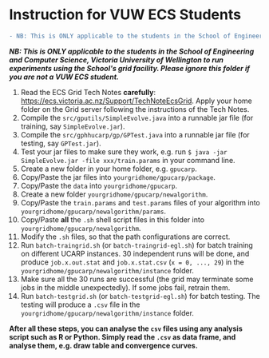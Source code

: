 # Instruction for VUW ECS Students

```diff
- NB: This is ONLY applicable to the students in the School of Engineering and Computer Science, Victoria University of Wellington to run experiments using the School's grid facility. Please ignore this folder if you are not a VUW ECS student.
```

***NB: This is ONLY applicable to the students in the School of Engineering and Computer Science, Victoria University of Wellington to run experiments using the School's grid facility. Please ignore this folder if you are not a VUW ECS student.***

1. Read the ECS Grid Tech Notes **carefully**: https://ecs.victoria.ac.nz/Support/TechNoteEcsGrid. Apply your home folder on the Grid server following the instructions of the Tech Notes.
2. Compile the ```src/gputils/SimpleEvolve.java``` into a runnable jar file (for training, say ```SimpleEvolve.jar```).
3. Compile the ```src/gphhucarp/gp/GPTest.java``` into a runnable jar file (for testing, say ```GPTest.jar```).
4. Test your jar files to make sure they work, e.g. run ```$ java -jar SimpleEvolve.jar -file xxx/train.params``` in your command line.
5. Create a new folder in your home folder, e.g. ```gpucarp```.
6. Copy/Paste the jar files into ```yourgridhome/gpucarp/package```.
7. Copy/Paste the ```data``` into ```yourgridhome/gpucarp```.
8. Create a new folder ```yourgridhome/gpucarp/newalgorithm```.
9. Copy/Paste the ```train.params``` and ```test.params``` files of your algorithm into ```yourgridhome/gpucarp/newalgorithm/params```.
10. Copy/Paste **all** the ```.sh``` shell script files in this folder into ```yourgridhome/gpucarp/newalgorithm```.
11. Modify the ```.sh``` files, so that the path configurations are correct.
12. Run ```batch-traingrid.sh``` (or ```batch-traingrid-egl.sh```) for batch training on different UCARP instances. 30 independent runs will be done, and produce ```job.x.out.stat``` and ```job.x.stat.csv``` (```x = 0, ..., 29```) in the ```yourgridhome/gpucarp/newalgorithm/instance``` folder.
13. Make sure all the 30 runs are successful (the grid may terminate some jobs in the middle unexpectedly). If some jobs fail, retrain them.
14. Run ```batch-testgrid.sh``` (or ```batch-testgrid-egl.sh```) for batch testing. The testing will produce a ```.csv``` file in the ```yourgridhome/gpucarp/newalgorithm/instance``` folder.

**After all these steps, you can analyse the ```csv``` files using any analysis script such as R or Python. Simply read the ```.csv``` as data frame, and analyse them, e.g. draw table and convergence curves.**

